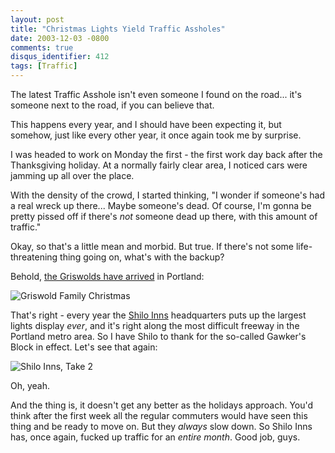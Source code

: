 ```yaml
---
layout: post
title: "Christmas Lights Yield Traffic Assholes"
date: 2003-12-03 -0800
comments: true
disqus_identifier: 412
tags: [Traffic]
---
```

The latest Traffic Asshole isn't even someone I found on the road...
it's someone next to the road, if you can believe that.
 
 This happens every year, and I should have been expecting it, but
somehow, just like every other year, it once again took me by surprise.
 
 I was headed to work on Monday the first - the first work day back
after the Thanksgiving holiday. At a normally fairly clear area, I
noticed cars were jamming up all over the place.
 
 With the density of the crowd, I started thinking, "I wonder if
someone's had a real wreck up there... Maybe someone's dead. Of course,
I'm gonna be pretty pissed off if there's *not* someone dead up there,
with this amount of traffic."
 
 Okay, so that's a little mean and morbid. But true. If there's not some
life-threatening thing going on, what's with the backup?
 
 Behold, [the Griswolds have
arrived](http://www.amazon.com/exec/obidos/ASIN/B0000AQS6R/mhsvortex) in
Portland:
 
 ![Griswold Family
Christmas](https://hyqi8g.blu.livefilestore.com/y2pOtVs6_for_zDtUG1fBmtEhOY6hLiw3JGz-fyDm8Ts2ND34Ud4PdZcTEmo7QvTkrQojp9sNYa_lIDSehRmF5Y_rt5N1tuhcWujpHgWtPImTI/20031202taotw1.jpg?psid=1)
 
 That's right - every year the [Shilo Inns](http://www.shiloinns.com/)
headquarters puts up the largest lights display *ever*, and it's right
along the most difficult freeway in the Portland metro area. So I have
Shilo to thank for the so-called Gawker's Block in effect. Let's see
that again:
 
 ![Shilo Inns, Take
2](https://hyqi8g.blu.livefilestore.com/y2pkovmdh_ZQh68WMAl_bRM8q-TA-BaXOPm6PTnKCPBVd3HFJdEG8euv1XPrAakU9L-bKkTf6qoc-fQiAM4Khe-mUuXXWB7uy2f7Axo5z0qP9I/20031202taotw2.jpg?psid=1)
 
 Oh, yeah.
 
 And the thing is, it doesn't get any better as the holidays approach.
You'd think after the first week all the regular commuters would have
seen this thing and be ready to move on. But they *always* slow down. So
Shilo Inns has, once again, fucked up traffic for an *entire month*.
Good job, guys.

